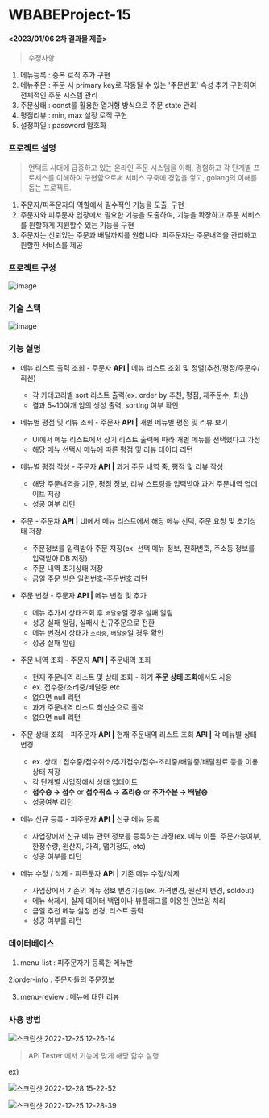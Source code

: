 # WBABEProject-15


<About The Project>

#### <2023/01/06 2차 결과물 제출>
> 수정사항
  1. 메뉴등록 : 중복 로직 추가 구현
  2. 메뉴주문 : 주문 시 primary key로 작동될 수 있는 '주문번호' 속성 추가 구현하여 전체적인 주문 시스템 관리
  3. 주문상태 : const를 활용한 열거형 방식으로 주문 state 관리
  4. 평점리뷰 : min, max 설정 로직 구현
  5. 설정파일 : password 암호화
  

### 프로젝트 설명

> 언택트 시대에 급증하고 있는 온라인 주문 시스템을 이해, 경험하고 각 단계별 프로세스를 이해하여 구현함으로써 서비스 구축에 경험을 쌓고, golang의 이해를 돕는 프로젝트.
  1. 주문자/피주문자의 역할에서 필수적인 기능을 도출, 구현
  2. 주문자와 피주문자 입장에서 필요한 기능을 도출하여, 기능을 확장하고 주문 서비스를 원할하게 지원할수 있는 기능을 구현
  3. 주문자는 신뢰있는 주문과 배달까지를 원합니다. 피주문자는 주문내역을 관리하고 원할한 서비스를 제공

### 프로젝트 구성
  
![image](https://user-images.githubusercontent.com/65848709/209455977-7bea30a7-e193-4790-a20e-6d1112d96c8d.png)


   
### 기술 스택
  
 ![image](https://user-images.githubusercontent.com/65848709/209456025-dc86f5c1-191d-4f56-a520-2263ff1f4e96.png)


   
   
### 기능 설명
   
   
  - 메뉴 리스트 출력 조회 - 주문자
    **API |** 메뉴 리스트 조회 및 정렬(추천/평점/주문수/최신)
      - 각 카테고리별  sort 리스트 출력(ex. order by 추천, 평점, 재주문수, 최신)
      - 결과 5~10여개 임의 생성 출력, sorting 여부 확인

  - 메뉴별 평점 및 리뷰 조회 - 주문자
     **API |** 개별 메뉴별 평점 및 리뷰 보기
      - UI에서 메뉴 리스트에서 상기 리스트 출력에 따라 개별 메뉴를 선택했다고 가정
      - 해당 메뉴 선택시 메뉴에 따른 평점 및 리뷰 데이터 리턴

  - 메뉴별 평점 작성 - 주문자
     **API |** 과거 주문 내역 중, 평점 및 리뷰 작성
      - 해당 주문내역을 기준, 평점 정보, 리뷰 스트링을 입력받아 과거 주문내역 업데이트 저장
      - 성공 여부 리턴

  - 주문 - 주문자
     **API |** UI에서 메뉴 리스트에서 해당 메뉴 선택, 주문 요청 및 초기상태 저장
      - 주문정보를 입력받아 주문 저장(ex. 선택 메뉴 정보, 전화번호, 주소등 정보를 입력받아 DB 저장)
      - 주문 내역 초기상태 저장
      - 금일 주문 받은 일련번호-주문번호 리턴

  - 주문 변경 - 주문자
    **API |** 메뉴 변경 및 추가
      - 메뉴 추가시 상태조회 후 `배달중`일 경우 실패 알림
      - 성공 실패 알림, 실패시 신규주문으로 전환
      - 메뉴 변경시 상태가 `조리중`, `배달중`일 경우 확인
      - 성공 실패 알림

  - 주문 내역 조회 - 주문자
    **API |** 주문내역 조회
      - 현재 주문내역 리스트 및 상태 조회 - 하기 **주문 상태 조회**에서도 사용
      - ex. 접수중/조리중/배달중 etc
      - 없으면 null 리턴
      - 과거 주문내역 리스트 최신순으로 출력
      - 없으면 null 리턴

  - 주문 상태 조회 - 피주문자
    **API |** 현재 주문내역 리스트 조회
    **API |** 각 메뉴별 상태 변경
      - ex. 상태 : 접수중/접수취소/추가접수/접수-조리중/배달중/배달완료 등을 이용 상태 저장
      - 각 단계별 사업장에서 상태 업데이트
      - **접수중 → 접수** or **접수취소 → 조리중** or **추가주문 → 배달중**
      - 성공여부 리턴
        
  - 메뉴 신규 등록  - 피주문자
    **API |** 신규 메뉴 등록
     - 사업장에서 신규 메뉴 관련 정보를 등록하는 과정(ex. 메뉴 이름, 주문가능여부, 한정수량,  원산지, 가격, 맵기정도, etc)
     - 성공 여부를 리턴

  - 메뉴 수정 / 삭제 - 피주문자
    **API |** 기존 메뉴 수정/삭제
      - 사업장에서 기존의 메뉴 정보 변경기능(ex. 가격변경, 원산지 변경, soldout)
      - 메뉴 삭제시, 실제 데이터 백업이나 뷰플래그를 이용한 안보임 처리
      - 금일 추천 메뉴 설정 변경, 리스트 출력
      - 성공 여부를 리턴
    
  

  
 ### 데이터베이스 

  1. menu-list : 피주문자가 등록한 메뉴판

  2.order-info : 주문자들의 주문정보

  3. menu-review : 메뉴에 대한 리뷰
 
  
  
  
  ### 사용 방법

  ![스크린샷 2022-12-25 12-26-14](https://user-images.githubusercontent.com/65848709/209456086-32b8a03c-12d7-4182-98af-2008de4f31fc.png)

  > API Tester 에서 기능에 맞게 해당 함수 실행
  
  ex)
  
  ![스크린샷 2022-12-28 15-22-52](https://user-images.githubusercontent.com/65848709/209767943-9b3df2c9-61da-42c2-b9f6-895ac504a923.png)

  
  ![스크린샷 2022-12-25 12-28-39](https://user-images.githubusercontent.com/65848709/209456117-51f6a8db-8c72-4ae4-b968-943a8ec3fad7.png)
